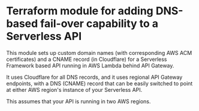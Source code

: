 # Terraform module for adding DNS-based fail-over capability to a Serverless API

This module sets up custom domain names (with corresponding AWS ACM
certificates) and a CNAME record (in Cloudflare) for a Serverless Framework
based API running in AWS Lambda behind API Gateway.

It uses Cloudflare for all DNS records, and it uses regional API Gateway
endpoints, with a DNS (CNAME) record that can be easily switched to point at
either AWS region's instance of your Serverless API.

This assumes that your API is running in two AWS regions.
